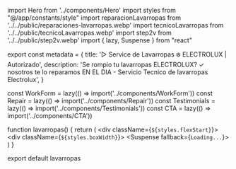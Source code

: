 import Hero from '../components/Hero'
import styles from "@/app/constants/style"
import reparacionLavarropas from '../../public/reparaciones-lavarropas.webp'
import tecnicoLavarropas from '../../public/tecnicoLavarropas.webp'
import step2v from '../../public/step2v.webp'
import { lazy, Suspense } from "react"

export const metadata = {
  title: '▷ Service de Lavarropas ❄️ ELECTROLUX | Autorizado',
  description: 'Se rompio tu lavarropas ELECTROLUX? ✓ nosotros te lo reparamos EN EL DIA - Servicio Tecnico de lavarropas Electrolux',
}

const WorkForm = lazy(() => import('../components/WorkForm'))
const Repair = lazy(() => import('../components/Repair'))
const Testimonials = lazy(() => import('../components/Testimonials'))
const CTA = lazy(() => import('../components/CTA'))

function lavarropas() {
  return (
    <div className={`${styles.flexStart}`}> 
      <div className={`${styles.boxWidth}`}>
        <Hero
          textOne="SERVICIO"
          textTwo="TÉCNICO"
          textThree="AUTORIZADO"
          titleOne="Service De" 
          titleTwo="Lavarropas" 
          titleThree="Electrolux" 
          img={3}
          ruta={1}
        />
        <Suspense fallback={`Loading...`}>
          <WorkForm repair={reparacionLavarropas} technical={tecnicoLavarropas} />
          <Repair gadget="lavarropas" step={step2v}/>
          <Testimonials />
          <CTA />
        </Suspense>
      </div>
    </div>
  )
}

export default lavarropas